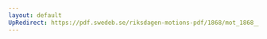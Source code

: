 ```yaml
---
layout: default
UpRedirect: https://pdf.swedeb.se/riksdagen-motions-pdf/1868/mot_1868__ak__00041.pdf
---
```

